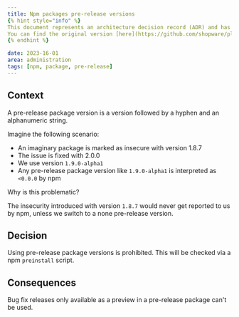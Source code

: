 ```yaml
---
title: Npm packages pre-release versions
{% hint style="info" %}
This document represents an architecture decision record (ADR) and has been mirrored from the ADR section in our Shopware 6 repository.
You can find the original version [here](https://github.com/shopware/platform/blob/trunk/adr/2023-16-01-npm-packages-pre-release-versions.md)
{% endhint %}

date: 2023-16-01
area: administration
tags: [npm, package, pre-release]
--- 
```


## Context
A pre-release package version is a version followed by a hyphen and an alphanumeric string.

Imagine the following scenario:
* An imaginary package is marked as insecure with version 1.8.7
* The issue is fixed with 2.0.0
* We use version `1.9.0-alpha1`
* Any pre-release package version like `1.9.0-alpha1` is interpreted as `<0.0.0` by npm

Why is this problematic?

The insecurity introduced with version `1.8.7` would never get reported to us by npm, unless we switch to a none pre-release version.

## Decision
Using pre-release package versions is prohibited.
This will be checked via a npm `preinstall` script.

## Consequences
Bug fix releases only available as a preview in a pre-release package can't be used.
